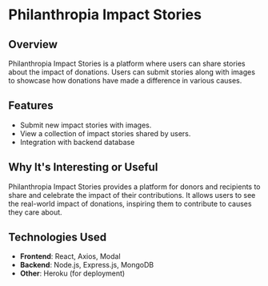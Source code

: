 # Philanthropia Impact Stories

## Overview

Philanthropia Impact Stories is a platform where users can share stories about the impact of donations. Users can submit stories along with images to showcase how donations have made a difference in various causes.

## Features

- Submit new impact stories with images.
- View a collection of impact stories shared by users.
- Integration with backend database

## Why It's Interesting or Useful

Philanthropia Impact Stories provides a platform for donors and recipients to share and celebrate the impact of their contributions. It allows users to see the real-world impact of donations, inspiring them to contribute to causes they care about.

## Technologies Used

- **Frontend**: React, Axios, Modal
- **Backend**: Node.js, Express.js, MongoDB
- **Other**: Heroku (for deployment)
